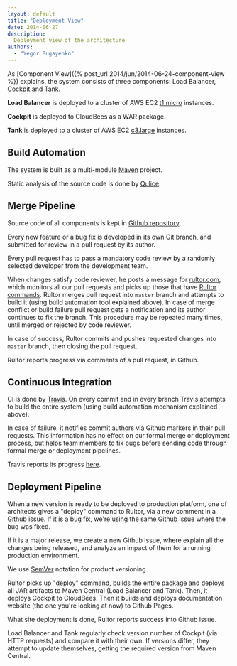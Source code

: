 ```yaml
---
layout: default
title: "Deployment View"
date: 2014-06-27
description:
  Deployment view of the architecture
authors:
  - "Yegor Bugayenko"
---
```


As [Component View]({% post_url 2014/jun/2014-06-24-component-view %})
explains, the system consists of three components:
Load Balancer, Cockpit and Tank.

**Load Balancer** is deployed to a cluster of AWS EC2
[t1.micro](http://aws.amazon.com/ec2/instance-types/)
instances.

**Cockpit** is deployed to CloudBees as a WAR package.

**Tank** is deployed to a cluster of AWS EC2
[c3.large](http://aws.amazon.com/ec2/instance-types/)
instances.

## Build Automation

The system is built as a multi-module
[Maven](http://maven.apache.org/) project.

Static analysis of the source code is done by
[Qulice](http://www.qulice.com).

## Merge Pipeline

Source code of all components is kept in
[Github repository](https://github.com/yegor256/thindeck).

Every new feature or a bug fix is developed in its own Git branch,
and submitted for review in a pull request by its author.

Every pull request has to pass a mandatory code review by a randomly
selected developer from the development team.

When changes satisfy code reviewer, he posts a message for
[rultor.com](http://www.rultor.com), which monitors all our pull requests and
picks up those that have [Rultor commands](http://doc.rultor.com/commands.html).
Rultor merges pull request into `master` branch and attempts to build it (using build automation
tool explained above). In case of merge conflict or build failure
pull request gets a notification and its author continues to fix the branch.
This procedure may be repeated many times, until merged or rejected
by code reviewer.

In case of success, Rultor commits and pushes requested changes
into `master` branch, then closing the pull request.

Rultor reports progress via comments of a pull request, in Github.

## Continuous Integration

CI is done by [Travis](http://www.travis-ci.org).
On every commit and in every branch Travis attempts to build the entire
system (using build automation mechanism explained above).

In case of failure, it notifies commit authors via Github markers
in their pull requests. This information has no effect on
our formal merge or deployment process, but helps team members
to fix bugs before sending code through formal merge or
deployment pipelines.

Travis reports its progress [here](https://travis-ci.org/yegor256/thindeck).

## Deployment Pipeline

When a new version is ready to be deployed to production
platform, one of architects gives a "deploy" command to Rultor,
via a new comment in a Github issue. If it is a bug fix, we're using
the same Github issue where the bug was fixed.

If it is a major release, we create a new Github issue, where explain
all the changes being released, and analyze an impact of them
for a running production environment.

We use [SemVer](http://www.semver.org) notation for product versioning.

Rultor picks up "deploy" command, builds the entire package and deploys
all JAR artifacts to Maven Central (Load Balancer and Tank). Then,
it deploys Cockpit to CloudBees. Then it builds and deploys
documentation website (the one you're looking at now) to Github Pages.

What site deployment is done, Rultor reports success into Github issue.

Load Balancer and Tank regularly check version number of Cockpit (via HTTP
requests) and compare it with their own. If versions differ, they attempt
to update themselves, getting the required version from Maven Central.
